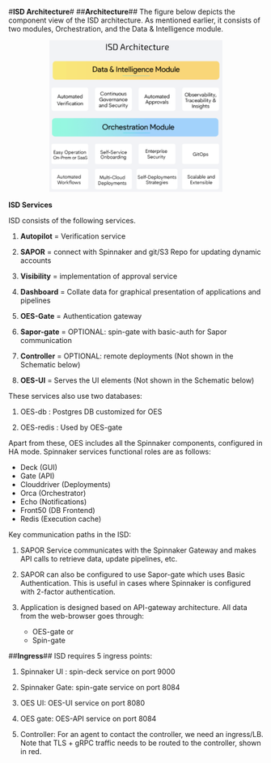 #**ISD Architecture**#
##**Architecture**##
The figure below depicts the component view of the ISD architecture. As mentioned earlier, it consists of two modules, 
Orchestration, and the Data & Intelligence module.

<p align="center">
  <img height="300" src="/ISD_Architecture.png">
</p>


**ISD Services**

ISD consists of the following services.

1. **Autopilot** = Verification service

2. **SAPOR**  = connect with Spinnaker and git/S3 Repo for updating dynamic accounts

3. **Visibility**  = implementation of approval service

4. **Dashboard** = Collate data for graphical presentation of applications and pipelines

5. **OES-Gate** = Authentication gateway

6. **Sapor-gate** = OPTIONAL: spin-gate with basic-auth for Sapor communication

7. **Controller** = OPTIONAL: remote deployments (Not shown in the Schematic below)

8. **OES-UI**  = Serves the UI elements (Not shown in the Schematic below)

These services also use two databases:

1. OES-db : Postgres DB customized for OES

2. OES-redis : Used by OES-gate

Apart from these, OES includes all the Spinnaker components, configured in HA mode. Spinnaker services functional 
roles are as follows:

* Deck (GUI)
* Gate (API)
* Clouddriver (Deployments)
* Orca (Orchestrator)
* Echo (Notifications)
* Front50 (DB Frontend)
* Redis (Execution cache)

Key communication paths in the ISD:

1. SAPOR Service communicates with the Spinnaker Gateway and makes API calls to retrieve data, update pipelines, etc.

2. SAPOR can also be configured to use Sapor-gate which uses Basic Authentication. 
This is useful in cases where Spinnaker is configured with 2-factor authentication.

3. Application is designed based on API-gateway architecture. All data from the web-browser goes through:
	* OES-gate  or
	* Spin-gate 

##**Ingress**##
ISD requires 5 ingress points:

1. Spinnaker UI : spin-deck service on port 9000

2. Spinnaker Gate: spin-gate service on port 8084

3. OES UI: OES-UI service on port 8080
 
4. OES gate: OES-API service on port 8084

5. Controller: For an agent to contact the controller, we need an ingress/LB. 
Note that TLS + gRPC traffic needs to be routed to the controller, shown in red.

 

